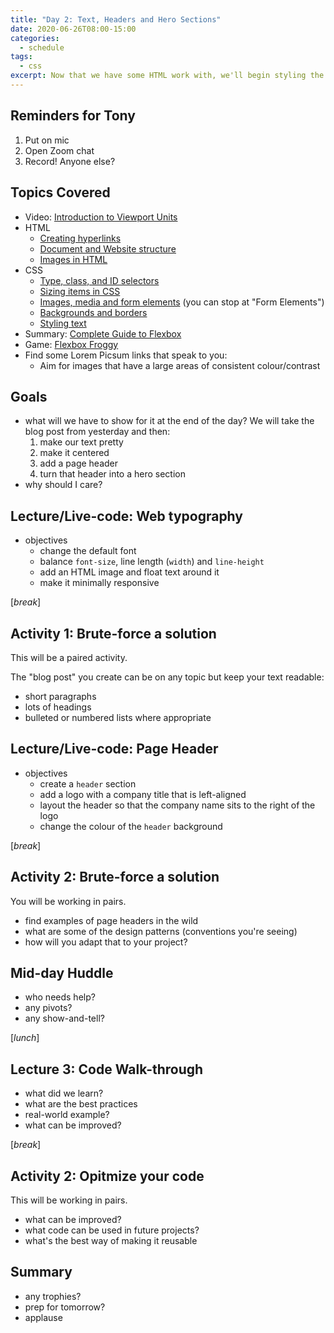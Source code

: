 ```yaml
---
title: "Day 2: Text, Headers and Hero Sections"
date: 2020-06-26T08:00-15:00
categories:
  - schedule
tags:
  - css
excerpt: Now that we have some HTML work with, we'll begin styling the text, insert an image or two and add a top bar.
---
```

## Reminders for Tony
1. Put on mic
2. Open Zoom chat
3. Record! Anyone else?

## Topics Covered
- Video: [Introduction to Viewport Units](https://www.youtube.com/watch?v=_sgF8I-Q1Gs)
- HTML
  - [Creating hyperlinks](https://developer.mozilla.org/en-US/docs/Learn/HTML/Introduction_to_HTML/Creating_hyperlinks)
  - [Document and Website structure](https://developer.mozilla.org/en-US/docs/Learn/HTML/Introduction_to_HTML/Document_and_website_structure)
  - [Images in HTML](https://developer.mozilla.org/en-US/docs/Learn/HTML/Multimedia_and_embedding/Images_in_HTML)
- CSS 
  - [Type, class, and ID selectors](https://developer.mozilla.org/en-US/docs/Learn/CSS/Building_blocks/Selectors/Type_Class_and_ID_Selectors)
  - [Sizing items in CSS](https://developer.mozilla.org/en-US/docs/Learn/CSS/Building_blocks/Sizing_items_in_CSS)
  - [Images, media and form elements](https://developer.mozilla.org/en-US/docs/Learn/CSS/Building_blocks/Images_media_form_elements) (you can stop at "Form Elements")
  - [Backgrounds and borders](https://developer.mozilla.org/en-US/docs/Learn/CSS/Building_blocks/Backgrounds_and_borders)
  - [Styling text](https://developer.mozilla.org/en-US/docs/Learn/CSS/Styling_text)
- Summary: [Complete Guide to Flexbox](https://css-tricks.com/snippets/css/a-guide-to-flexbox/)
- Game: [Flexbox Froggy](https://flexboxfroggy.com/)
- Find some Lorem Picsum links that speak to you:
  - Aim for images that have a large areas of consistent colour/contrast

## Goals
- what will we have to show for it at the end of the day? We will take the blog post from yesterday and then:
  1. make our text pretty
  2. make it centered
  3. add a page header
  4. turn that header into a hero section
- why should I care?

## Lecture/Live-code: Web typography
- objectives
  - change the default font
  - balance `font-size`, line length (`width`) and `line-height`
  - add an HTML image and float text around it
  - make it minimally responsive

[*break*]

## Activity 1: Brute-force a solution
This will be a paired activity.

The "blog post" you create can be on any topic but keep your text readable:
- short paragraphs
- lots of headings
- bulleted or numbered lists where appropriate

## Lecture/Live-code: Page Header
- objectives
  - create a `header` section
  - add a logo with a company title that is left-aligned
  - layout the header so that the company name sits to the right of the logo
  - change the colour of the `header` background

[*break*]

## Activity 2: Brute-force a solution
You will be working in pairs.
- find examples of page headers in the wild
- what are some of the design patterns (conventions you're seeing)
- how will you adapt that to your project?

## Mid-day Huddle
- who needs help?
- any pivots?
- any show-and-tell?

[*lunch*]

## Lecture 3: Code Walk-through
- what did we learn?
- what are the best practices
- real-world example?
- what can be improved?

[*break*]

## Activity 2: Opitmize your code
This will be working in pairs.
- what can be improved?
- what code can be used in future projects?
- what's the best way of making it reusable

## Summary
- any trophies?
- prep for tomorrow?
- applause